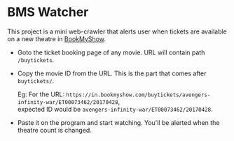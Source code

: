 # BMS Watcher

This project is a mini web-crawler that alerts user when tickets are available on a new theatre in [BookMyShow](https://bookmyshow.com/). 

- Goto the ticket booking page of any movie. URL will contain path `/buytickets`.
- Copy the movie ID from the URL. This is the part that comes after `buytickets/`.

  Eg: For the URL: `https://in.bookmyshow.com/buytickets/avengers-infinity-war/ET00073462/20170428`, <br>
  expected ID would be `avengers-infinity-war/ET00073462/20170428`.
- Paste it on the program and start watching. You'll be alerted when the theatre count is changed.
